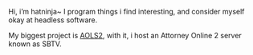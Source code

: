 Hi, i’m hatninja~ 
I program things i find interesting, and consider myself okay at headless software.

My biggest project is [AOLS2](https://github.com/hatninja/AOLS2), with it, i host an Attorney Online 2 server known as SBTV.
